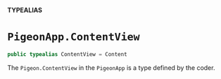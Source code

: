 **TYPEALIAS**

# `PigeonApp.ContentView`

```swift
public typealias ContentView = Content
```

The ``Pigeon.ContentView`` in the ``PigeonApp`` is a type defined by the coder.